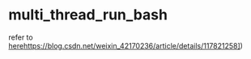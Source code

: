 # multi_thread_run_bash

refer to [here]([https://blog.csdn.net/weixin_42170236/article/details/117821258)https://blog.csdn.net/weixin_42170236/article/details/117821258])
